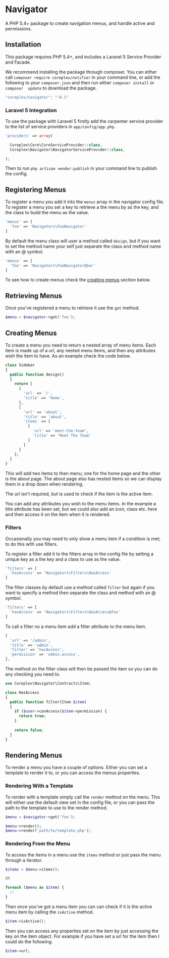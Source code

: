 # Navigator

A PHP 5.4+ package to create navigation menus, and handle active and permissions.

## Installation

This package requires PHP 5.4+, and includes a Laravel 5 Service Provider and Facade.

We recommend installing the package through composer. You can either call `composer require coreplex/notifier` in 
your command line, or add the following to your `composer.json` and then run either `composer install` or `composer 
update` to download the package.

```php
"coreplex/navigator": "~0.1"
```

### Laravel 5 Integration

To use the package with Laravel 5 firstly add the carpenter service provider to the list of service providers in 
`app/config/app.php`.

```php
'providers' => array(

  Coreplex\Core\CoreServiceProvider::class,
  Coreplex\Navigator\NavigatorServiceProvider::class,

);
```

Then to run `php artisan vendor:publish` in your command line to publish the config.

## Registering Menus

To register a menu you add it into the `menus` array in the navigator config file. To register a menu you set a key to 
retrieve a the menu by as the key, and the class to build the menu as the value.

```php
'menus' => [
  'foo' => 'Navigators\FooNavigator'
]
```

By default the menu class will user a method called `design`, but if you want to set the method name your self just 
separate the class and method name with an @ symbol.

```php
'menus' => [
  'foo' => 'Navigators\FooNavigator@bar'
]
```

To see how to create menus check the [creating menus](#creating-menus) section below.

## Retrieving Menus

Once you've registered a menu to retrieve it use the `get` method.
 
```php
$menu = $navigator->get('foo');
```

## Creating Menus

To create a menu you need to return a nested array of menu items. Each item is made up of a url, any nested menu items, 
and then any attributes wish the item to have. As an example check the code below.

```php
class Sidebar 
{
  public function design()
  {
    return [
      [
        'url' => '/',
        'title' => 'Home',
      ],
      [
        'url' => 'about',
        'title' => 'about',
        'items' => [
          [
            'url' => 'meet-the-team',
            'title' => 'Meet The Team'
          ]
        ]
      ]
    ];
  }
}
```

This will add two items to then menu; one for the home page and the other is the about page. The about page also has 
nested items so we can display them in a drop down when rendering.

The url isn't required, but is used to check if the item is the active item.

You can add any attributes you wish to the menu items. In the example a title attribute has been set, but we could also
add an icon, class etc. here and then access it on the item when it is rendered.

### Filters

Occasionally you may need to only show a menu item if a condition is met; to do this with use filters.

To register a filter add it to the filters array in the config file by setting a unique key as a the key and a class
to use as the value.

```php
'filters' => [
  'hasAccess' => 'Navigators\Filters\HasAccess'
]
```

The filter classes by default use a method called `filter` but again if you want to specify a method then separate the 
class and method with an @ symbol.

```php
'filters' => [
  'hasAccess' => 'Navigators\Filters\HasAccess@foo'
]
```

To call a filter no a menu item add a filter attribute to the menu item.

```php
[
  'url' => '/admin',
  'title' => 'admin',
  'filter' => 'hasAccess',
  'permission' => 'admin.access',
],
```

The method on the filter class will then be passed the item so you can do any checking you need to.

```php
use Coreplex\Navigator\Contracts\Item;

class HasAccess 
{
  public function filter(Item $item)
  {
    if ($user->canAccess($item->permission) {
      return true;
    }
    
    return false;
  }
}
```

## Rendering Menus

To render a menu you have a couple of options. Either you can set a template to render it to, or you can access the 
menus properties.

### Rendering With a Template

To render with a template simply call the `render` method on the menu. This will either use the default view set in the 
config file, or you can pass the path to the template to use to the render method.

```php
$menu = $navigator->get('foo');

$menu->render();
$menu->render('path/to/template.php');
```

### Rendering From the Menu

To access the items in a menu use the `items` method or just pass the menu through a iterator.

```php
$items = $menu->items();

OR

foreach ($menu as $item) {
  //
}
```

Then once you've got a menu item you can can check if it is the active menu item by calling the `isActive` method.

```php
$item->isActive();
```

Then you can access any properties set on the item by just accessing the key on the item object. For example if you 
have set a url for the item then I could do the following.

```php
$item->url;
```